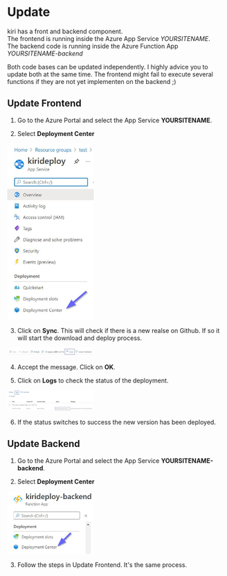# Update
kiri has a front and backend component.  
The frontend is running inside the Azure App Service *YOURSITENAME*.  
The backend code is running inside the Azure Function App *YOURSITENAME-backend*  

Both code bases can be updated independently. I highly advice you to update both at the same time. The frontend might fail to execute several functions if they are not yet implementen on the backend ;)  

## Update Frontend

1. Go to the Azure Portal and select the App Service **YOURSITENAME**.

2. Select **Deployment Center**
<img width=200px src="https://github.com/schmm2/kiri-docs/raw/main/docs/img/update_appservice_deploymentcenter.jpg?raw=true">

3. Click on **Sync**. This will check if there is a new realse on Github. If so it will start the download and deploy process.
<img width=200px src="https://github.com/schmm2/kiri-docs/raw/main/docs/img/update_appservice_sync.jpg?raw=true">

4. Accept the message. Click on **OK**.

5. Click on **Logs** to check the status of the deployment.
<img width=200px src="https://github.com/schmm2/kiri-docs/raw/main/docs/img/update_appservice_log.jpg?raw=true">

6. If the status switches to success the new version has been deployed.

## Update Backend

1. Go to the Azure Portal and select the App Service **YOURSITENAME-backend**.

2. Select **Deployment Center**
<img width=200px src="https://github.com/schmm2/kiri-docs/raw/main/docs/img/update_functionapp_deploymentcenter.jpg?raw=true">

3. Follow the steps in Update Frontend. It's the same process.
